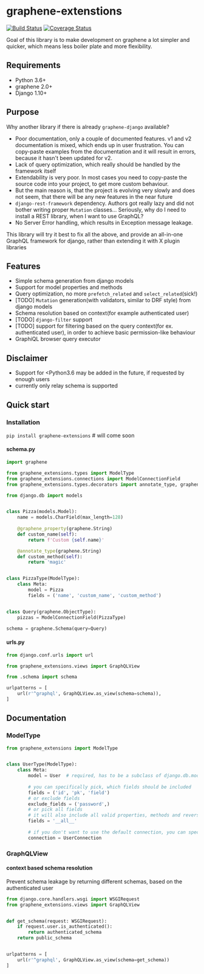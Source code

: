 # graphene-extenstions 

[![Build Status](https://travis-ci.org/karol-gruszczyk/graphene-extenstions.svg?branch=master)](https://travis-ci.org/karol-gruszczyk/graphene-extenstions)
[![Coverage Status](https://coveralls.io/repos/github/karol-gruszczyk/graphene-extenstions/badge.svg?branch=master)](https://coveralls.io/github/karol-gruszczyk/graphene-extenstions?branch=master)

Goal of this library is to make development on graphene a lot simpler and quicker,
  which means less boiler plate and more flexibility.

## Requirements
* Python 3.6+
* graphene 2.0+
* Django 1.10+

## Purpose
Why another library if there is already `graphene-django` available?
* Poor documentation, only a couple of documented features. v1 and v2 documentation is mixed,
  which ends up in user frustration.
  You can copy-paste examples from the documentation and it will result in errors,
  because it hasn't been updated for v2.
* Lack of query optimization, which really should be handled by the framework itself
* Extendability is very poor.
 In most cases you need to copy-paste the source code into your project, to get more custom behaviour.
* But the main reason is, that the project is evolving very slowly and does not seem,
  that there will be any new features in the near future
* `django-rest-framework` dependency. Authors got really lazy and did not bother writing proper `Mutation` classes...
  Seriously, why do I need to install a REST library, when I want to use GraphQL?
* No Server Error handling, which results in Exception message leakage.

This library will try it best to fix all the above, and provide an all-in-one GraphQL framework for django,
 rather than extending it with X plugin libraries

## Features
* Simple schema generation from django models
* Support for model properties and methods
* Query optimization, no more `prefetch_related` and `select_related`(sick!)
* [TODO] `Mutation` generation(with validators, similar to DRF style) from django models
* Schema resolution based on context(for example authenticated user)
* [TODO] `django-filter` support
* [TODO] support for filtering based on the query context(for ex. authenticated user), 
  in order to achieve basic permission-like behaviour
* GraphiQL browser query executor

## Disclaimer
* Support for <Python3.6 may be added in the future, if requested by enough users
* currently only relay schema is supported

## Quick start

### Installation
`pip install graphene-extensions`  # will come soon

#### schema.py
```python
import graphene

from graphene_extensions.types import ModelType
from graphene_extensions.connections import ModelConnectionField
from graphene_extensions.types.decorators import annotate_type, graphene_property

from django.db import models


class Pizza(models.Model):
    name = models.CharField(max_length=128)
    
    @graphene_property(graphene.String)
    def custom_name(self):
        return f'Custom {self.name}'

    @annotate_type(graphene.String)
    def custom_method(self):
        return 'magic'


class PizzaType(ModelType):
    class Meta:
        model = Pizza
        fields = ('name', 'custom_name', 'custom_method')


class Query(graphene.ObjectType):
    pizzas = ModelConnectionField(PizzaType)

schema = graphene.Schema(query=Query)
```

#### urls.py
```python
from django.conf.urls import url

from graphene_extensions.views import GraphQLView

from .schema import schema

urlpatterns = [
    url(r'^graphql', GraphQLView.as_view(schema=schema)),
]
```

## Documentation

### ModelType
```python
from graphene_extensions import ModelType


class UserType(ModelType):
    class Meta:
        model = User  # required, has to be a subclass of django.db.models.Model
        
        # you can specifically pick, which fields should be included
        fields = ('id', 'pk', 'field')  
        # or exclude fields
        exclude_fields = ('password',)
        # or pick all fields
        # it will also include all valid properties, methods and reverse related fields
        fields = '__all__'
        
        # if you don't want to use the default connection, you can specify a custom one by:
        connection = UserConnection
```


### GraphQLView

#### context based schema resolution
Prevent schema leakage by returning different schemas, based on the authenticated user
```python
from django.core.handlers.wsgi import WSGIRequest
from graphene_extensions.views import GraphQLView


def get_schema(request: WSGIRequest):
    if request.user.is_authenticated():
        return authenticated_schema
    return public_schema


urlpatterns = [
    url(r'^graphql', GraphQLView.as_view(schema=get_schema))
]
```
